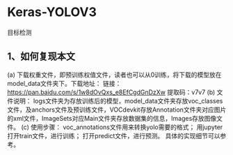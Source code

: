 # Keras-YOLOV3
目标检测
## 1、如何复现本文
(a) 下载权重文件，即预训练权值文件，读者也可以从0训练，将下载的模型放在model_data文件夹下。下载地址：
链接：https://pan.baidu.com/s/1w8dOvQxs_e8EfCgdGnDzXw 
提取码：v7v7 
(b) 文件说明：
logs文件夹为存放训练后的模型，model_data文件夹存放voc_classes文件，及anchors文件及预训练文件，VOCdevkit存放Annotation文件夹对应图片的xml文件，ImageSets对应Main文件夹存放数据集的信息，Images存放图像文件。
(c) 使用步骤：
voc_annotations文件用来转换yolo需要的格式；
用jupyter 打开train文件，进行训练；
打开predict文件，进行预测。
具体的实现细节可以参考。
